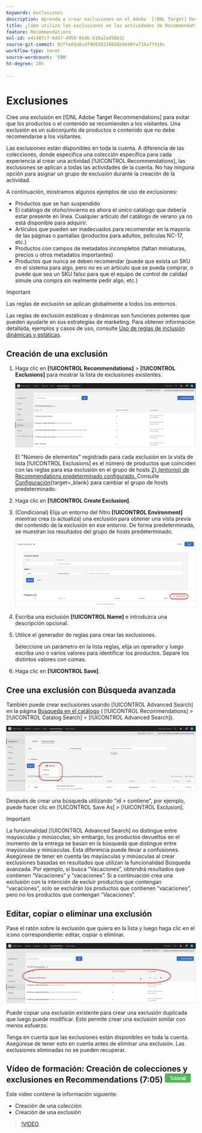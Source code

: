```yaml
---
keywords: exclusiones
description: Aprenda a crear exclusiones en el Adobe  [!DNL Target] Recommendations para evitar que se recomienden productos o contenido a los visitantes.
title: ¿Cómo utilizo las exclusiones en las actividades de Recommendations?
feature: Recommendations
exl-id: e41487c7-6d47-4958-8e4b-616a2ad56b3c
source-git-commit: 02ffe8da6cdf96039218656b9690fa719a77910c
workflow-type: tm+mt
source-wordcount: '598'
ht-degree: 28%

---
```


# Exclusiones

Cree una exclusión en [!DNL Adobe Target Recommendations] para evitar que los productos o el contenido se recomienden a los visitantes. Una exclusión es un subconjunto de productos o contenido que no debe recomendarse a los visitantes.

Las exclusiones están disponibles en toda la cuenta. A diferencia de las colecciones, donde especifica una colección específica para cada experiencia al crear una actividad [!UICONTROL Recommendations], las exclusiones se aplican a todas las actividades de la cuenta. No hay ninguna opción para asignar un grupo de exclusión durante la creación de la actividad.

A continuación, mostramos algunos ejemplos de uso de exclusiones:

* Productos que se han suspendido
* El catálogo de otoño/invierno es ahora el único catálogo que debería estar presente en línea. Cualquier artículo del catálogo de verano ya no está disponible para adquirir.
* Artículos que pueden ser inadecuados para recomendar en la mayoría de las páginas o pantallas (productos para adultos, películas NC-17, etc.)
* Productos con campos de metadatos incompletos (faltan miniaturas, precios u otros metadatos importantes)
* Productos que nunca se deben recomendar (puede que exista un SKU en el sistema para algo, pero no es un artículo que se pueda comprar, o puede que sea un SKU falso para que el equipo de control de calidad simule una compra sin realmente pedir algo, etc.)

>[!IMPORTANT]
>
>Las reglas de exclusión se aplican globalmente a todos los entornos.
>
>Las reglas de exclusión estáticas y dinámicas son funciones potentes que pueden ayudarle en sus estrategias de marketing. Para obtener información detallada, ejemplos y casos de uso, consulte [Uso de reglas de inclusión dinámicas y estáticas](/help/main/c-recommendations/c-algorithms/use-dynamic-and-static-inclusion-rules.md#concept_4CB5C0FA705D4E449BD0B37B3D987F9F).

## Creación de una exclusión

1. Haga clic en **[!UICONTROL Recommendations]** > **[!UICONTROL Exclusions]** para mostrar la lista de exclusiones existentes.

   ![imagen exclusions_list](assets/exclusions_list.png)

   El &quot;Número de elementos&quot; registrado para cada exclusión en la vista de lista [!UICONTROL Exclusions] es el número de productos que coinciden con las reglas para esa exclusión en el grupo de hosts [2&rbrace; (entorno) de Recommendations predeterminado configurado. ](/help/main/administrating-target/hosts.md) Consulte [Configuración](https://experienceleague.adobe.com/docs/target-dev/developer/recommendations.html){target=_blank} para cambiar el grupo de hosts predeterminado.

1. Haga clic en **[!UICONTROL Create Exclusion]**.

1. (Condicional) Elija un entorno del filtro **[!UICONTROL Environment]** mientras crea (o actualiza) una exclusión para obtener una vista previa del contenido de la exclusión en ese entorno. De forma predeterminada, se muestran los resultados del grupo de hosts predeterminado.

   ![Crear exclusión](/help/main/c-recommendations/c-products/assets/CreateExclusion.png)

1. Escriba una exclusión **[!UICONTROL Name]** e introduzca una descripción opcional.

1. Utilice el generador de reglas para crear las exclusiones.

   Seleccione un parámetro en la lista reglas, elija un operador y luego escriba uno o varios valores para identificar los productos. Separe los distintos valores con comas.

1. Haga clic en **[!UICONTROL Save]**.

## Cree una exclusión con Búsqueda avanzada

También puede crear exclusiones usando [!UICONTROL Advanced Search] en la página [Búsqueda en el catálogo](/help/main/c-recommendations/c-products/catalog-search.md#save-as) ( [!UICONTROL Recommendations] > [!UICONTROL Catalog Search] > [!UICONTROL Advanced Search]).

![Guardar como cuadro de diálogo](/help/main/c-recommendations/c-products/assets/save-as.png)

Después de crear una búsqueda utilizando &quot;id > contiene&quot;, por ejemplo, puede hacer clic en [!UICONTROL Save As] > [!UICONTROL Exclusion].

>[!IMPORTANT]
>
>La funcionalidad [!UICONTROL Advanced Search] no distingue entre mayúsculas y minúsculas; sin embargo, los productos devueltos en el momento de la entrega se basan en la búsqueda que distingue entre mayúsculas y minúsculas. Esta diferencia puede llevar a confusiones. Asegúrese de tener en cuenta las mayúsculas y minúsculas al crear exclusiones basadas en resultados que utilizan la funcionalidad Búsqueda avanzada. Por ejemplo, si busca “Vacaciones”, obtendrá resultados que contienen “Vacaciones” y “vacaciones”. Si a continuación crea una exclusión con la intención de excluir productos que contengan “vacaciones”, solo se excluirán los productos que contienen “vacaciones”, pero no los productos que contengan “Vacaciones”.

## Editar, copiar o eliminar una exclusión

Pase el ratón sobre la exclusión que quiera en la lista y luego haga clic en el icono correspondiente: editar, copiar o eliminar.

![Iconos de desplazamiento para una exclusión](/help/main/c-recommendations/c-products/assets/hover-exclusions.png)

Puede copiar una exclusión existente para crear una exclusión duplicada que luego puede modificar. Esto permite crear una exclusión similar con menos esfuerzo.

Tenga en cuenta que las exclusiones están disponibles en toda la cuenta. Asegúrese de tener esto en cuenta antes de eliminar una exclusión. Las exclusiones eliminadas no se pueden recuperar.

## Vídeo de formación: Creación de colecciones y exclusiones en Recommendations (7:05) ![Distintivo de tutorial](/help/main/assets/tutorial.png)

Este vídeo contiene la información siguiente:

* Creación de una colección
* Creación de una exclusión

>[!VIDEO](https://video.tv.adobe.com/v/27689)
